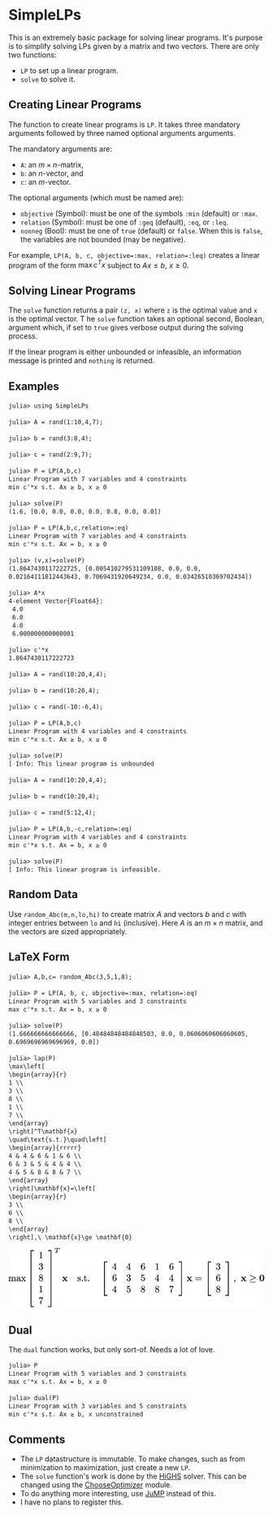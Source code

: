 # SimpleLPs

This is an extremely basic package for solving linear programs. It's purpose is to simplify 
solving LPs given by a matrix and two vectors. There are only two functions:
* `LP` to set up a linear program.
* `solve` to solve it. 


## Creating Linear Programs

The function to create linear programs is `LP`. It takes three mandatory arguments followed by three named optional arguments arguments. 

The mandatory arguments are:
* `A`: an $m\times n$-matrix,
* `b`: an $n$-vector, and
* `c`: an $m$-vector. 

The optional arguments (which must be named are):
* `objective` (Symbol): must be one of the symbols `:min` (default) or `:max`.
* `relation` (Symbol): must be one of `:geq` (default), `:eq`, or `:leq`.
* `nonneg` (Bool): must be one of `true` (default) or `false`. When this is `false`, the variables are not bounded (may be negative).

For example, `LP(A, b, c, objective=:max, relation=:leq)` creates a linear program of the form $\max c^Tx$ subject to $Ax \le  b$, $x \ge 0$. 

## Solving Linear Programs

The `solve` function returns a pair `(z, x)` where `z` is the optimal value and `x` is the optimal vector. T
he `solve` function takes an optional second, Boolean, argument which, if set to `true` gives verbose output during the solving process.

If the linear program is either unbounded or infeasible, an information message is printed and `nothing` is returned. 

## Examples

```
julia> using SimpleLPs

julia> A = rand(1:10,4,7);

julia> b = rand(3:8,4);

julia> c = rand(2:9,7);

julia> P = LP(A,b,c)
Linear Program with 7 variables and 4 constraints
min c'*x s.t. Ax ≥ b, x ≥ 0

julia> solve(P)
(1.6, [0.0, 0.0, 0.0, 0.0, 0.8, 0.0, 0.0])

julia> P = LP(A,b,c,relation=:eq)
Linear Program with 7 variables and 4 constraints
min c'*x s.t. Ax = b, x ≥ 0

julia> (v,x)=solve(P)
(1.8647430117222725, [0.005410279531109108, 0.0, 0.0, 0.02164111812443643, 0.7069431920649234, 0.0, 0.03426510369702434])

julia> A*x
4-element Vector{Float64}:
 4.0
 6.0
 4.0
 6.000000000000001

julia> c'*x
1.8647430117222723

julia> A = rand(10:20,4,4);

julia> b = rand(10:20,4);

julia> c = rand(-10:-6,4);

julia> P = LP(A,b,c)
Linear Program with 4 variables and 4 constraints
min c'*x s.t. Ax ≥ b, x ≥ 0

julia> solve(P)
[ Info: This linear program is unbounded

julia> A = rand(10:20,4,4);

julia> b = rand(10:20,4);

julia> c = rand(5:12,4);

julia> P = LP(A,b,-c,relation=:eq)
Linear Program with 4 variables and 4 constraints
min c'*x s.t. Ax = b, x ≥ 0

julia> solve(P)
[ Info: This linear program is infeasible.
```

## Random Data

Use `random_Abc(m,n,lo,hi)` to create matrix $A$ and vectors $b$ and $c$ with integer entries 
between `lo` and `hi` (inclusive). Here $A$ is an $m\times n$ matrix, and the vectors are sized appropriately. 

## LaTeX Form

```
julia> A,b,c= random_Abc(3,5,1,8);

julia> P = LP(A, b, c, objective=:max, relation=:eq)
Linear Program with 5 variables and 3 constraints
max c'*x s.t. Ax = b, x ≥ 0

julia> solve(P)
(1.666666666666666, [0.48484848484848503, 0.0, 0.0606060606060605, 0.6969696969696969, 0.0])

julia> lap(P)
\max\left[
\begin{array}{r}
1 \\
3 \\
8 \\
1 \\
7 \\
\end{array}
\right]^T\mathbf{x}
\quad\text{s.t.}\quad\left[
\begin{array}{rrrrr}
4 & 4 & 6 & 1 & 6 \\
6 & 3 & 5 & 4 & 4 \\
4 & 5 & 8 & 8 & 7 \\
\end{array}
\right]\mathbf{x}=\left[
\begin{array}{r}
3 \\
6 \\
8 \\
\end{array}
\right],\ \mathbf{x}\ge \mathbf{0}
```
![](LP.png)


## Dual

The `dual` function works, but only sort-of. Needs a lot of love. 

```
julia> P
Linear Program with 5 variables and 3 constraints
max c'*x s.t. Ax = b, x ≥ 0

julia> dual(P)
Linear Program with 3 variables and 5 constraints
min c'*x s.t. Ax ≥ b, x unconstrained
```

## Comments

* The `LP` datastructure is immutable. To make changes, such as from minimization to maximization, just create a new `LP`. 
* The `solve` function's work is done by the [HiGHS](https://github.com/jump-dev/HiGHS.jl) solver. This can be changed using the [ChooseOptimizer](https://github.com/scheinerman/ChooseOptimizer.jl) module. 
* To do anything more interesting, use [JuMP](https://jump.dev/JuMP.jl/stable/) instead of this.
* I have no plans to register this. 
